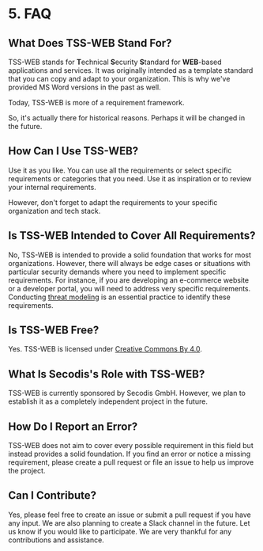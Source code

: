 # 5. FAQ

## What Does TSS-WEB Stand For?

TSS-WEB stands for **T**echnical **S**ecurity **S**tandard for **WEB**-based applications and services. It was originally intended as a template standard that you can copy and adapt to your organization. This is why we've provided MS Word versions in the past as well.

Today, TSS-WEB is more of a requirement framework.

So, it's actually there for historical reasons. Perhaps it will be changed in the future.

## How Can I Use TSS-WEB?

Use it as you like. You can use all the requirements or select specific requirements or categories that you need. Use it as inspiration or to review your internal requirements.

However, don't forget to adapt the requirements to your specific organization and tech stack.

## Is TSS-WEB Intended to Cover All Requirements?

No, TSS-WEB is intended to provide a solid foundation that works for most organizations. However, there will always be edge cases or situations with particular security demands where you need to implement specific requirements. For instance, if you are developing an e-commerce website or a developer portal, you will need to address very specific requirements. Conducting [threat modeling](https://owasp.org/www-community/Threat_Modeling) is an essential practice to identify these requirements.

## Is TSS-WEB Free?

Yes. TSS-WEB is licensed under [Creative Commons By 4.0](https://creativecommons.org/licenses/by/4.0/deed.en).

## What Is Secodis's Role with TSS-WEB?

TSS-WEB is currently sponsored by Secodis GmbH. However, we plan to establish it as a completely independent project in the future.

## How Do I Report an Error?

TSS-WEB does not aim to cover every possible requirement in this field but instead provides a solid foundation. If you find an error or notice a missing requirement, please create a pull request or file an issue to help us improve the project.

## Can I Contribute?

Yes, please feel free to create an issue or submit a pull request if you have any input. We are also planning to create a Slack channel in the future. Let us know if you would like to participate. We are very thankful for any contributions and assistance.
